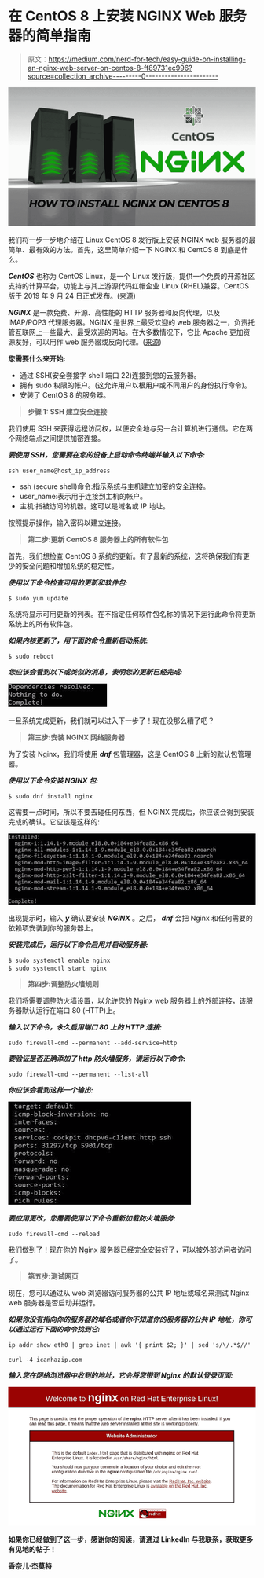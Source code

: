 # 在 CentOS 8 上安装 NGINX Web 服务器的简单指南

> 原文：<https://medium.com/nerd-for-tech/easy-guide-on-installing-an-nginx-web-server-on-centos-8-ff89731ec996?source=collection_archive---------0----------------------->

![](img/e68b2fe8e42ccc7a02d481c3998a6bf0.png)

我们将一步一步地介绍在 Linux CentOS 8 发行版上安装 NGINX web 服务器的最简单、最有效的方法。首先，这里简单介绍一下 NGINX 和 CentOS 8 到底是什么。

***CentOS*** 也称为 CentOS Linux，是一个 Linux 发行版，提供一个免费的开源社区支持的计算平台，功能上与其上游源代码红帽企业 Linux (RHEL)兼容。CentOS 版于 2019 年 9 月 24 日正式发布。([来源](https://en.wikipedia.org/wiki/CentOS))

***NGINX*** 是一款免费、开源、高性能的 HTTP 服务器和反向代理，以及 IMAP/POP3 代理服务器。NGINX 是世界上最受欢迎的 web 服务器之一，负责托管互联网上一些最大、最受欢迎的网站。在大多数情况下，它比 Apache 更加资源友好，可以用作 web 服务器或反向代理。([来源](https://www.nginx.com/resources/wiki/#:~:text=NGINX%20is%20a%20free%2C%20open,to%20address%20the%20C10K%20problem.))

**您需要什么来开始:**

*   通过 SSH(安全套接字 shell 端口 22)连接到您的云服务器。
*   拥有 sudo 权限的帐户。(这允许用户以根用户或不同用户的身份执行命令)。
*   安装了 CentOS 8 的服务器。

> **步骤 1: SSH 建立安全连接**

我们使用 SSH 来获得远程访问权，以便安全地与另一台计算机进行通信。它在两个网络端点之间提供加密连接。

***要使用 SSH，您需要在您的设备上启动命令终端并输入以下命令:***

```
ssh user_name@host_ip_address
```

*   ssh (secure shell)命令:指示系统与主机建立加密的安全连接。
*   user_name:表示用于连接到主机的帐户。
*   主机:指被访问的机器。这可以是域名或 IP 地址。

按照提示操作，输入密码以建立连接。

> **第二步:更新 CentOS 8 服务器上的所有软件包**

首先，我们想检查 CentOS 8 系统的更新。有了最新的系统，这将确保我们有更少的安全问题和增加系统的稳定性。

***使用以下命令检查可用的更新和软件包:***

```
$ sudo yum update
```

系统将显示可用更新的列表。在不指定任何软件包名称的情况下运行此命令将更新系统上的所有软件包。

***如果内核更新了，用下面的命令重新启动系统:***

```
$ sudo reboot
```

***您应该会看到以下或类似的消息，表明您的更新已经完成:***

![](img/95fb9758c451a2a6879dbdd9b2f572be.png)

一旦系统完成更新，我们就可以进入下一步了！现在没那么糟了吧？

> **第三步:安装 NGINX 网络服务器**

为了安装 Nginx，我们将使用 ***dnf*** 包管理器，这是 CentOS 8 上新的默认包管理器。

***使用以下命令安装 NGINX 包:***

```
$ sudo dnf install nginx
```

这需要一点时间，所以不要去碰任何东西，但 NGINX 完成后，你应该会得到安装完成的确认。它应该是这样的:

![](img/01392e4744ac1a7e058fac13405e8887.png)

出现提示时，输入 ***y*** 确认要安装 ***NGINX*** 。之后， ***dnf*** 会把 Nginx 和任何需要的依赖项安装到你的服务器上。

***安装完成后，运行以下命令启用并启动服务器:***

```
$ sudo systemctl enable nginx
$ sudo systemctl start nginx
```

> **第四步:调整防火墙规则**

我们将需要调整防火墙设置，以允许您的 Nginx web 服务器上的外部连接，该服务器默认运行在端口 80 (HTTP)上。

***输入以下命令，永久启用端口 80 上的 HTTP 连接:***

```
sudo firewall-cmd --permanent --add-service=http
```

***要验证是否正确添加了 http 防火墙服务，请运行以下命令:***

```
sudo firewall-cmd --permanent --list-all
```

***你应该会看到这样一个输出:***

![](img/7705642bfeda20c064b845e1f61e50f9.png)

***要应用更改，您需要使用以下命令重新加载防火墙服务:***

```
sudo firewall-cmd --reload
```

我们做到了！现在你的 Nginx 服务器已经完全安装好了，可以被外部访问者访问了。

> **第五步:测试网页**

现在，您可以通过从 web 浏览器访问服务器的公共 IP 地址或域名来测试 Nginx web 服务器是否启动并运行。

***如果你没有指向你的服务器的域名或者你不知道你的服务器的公共 IP 地址，你可以通过运行下面的命令找到它:***

```
ip addr show eth0 | grep inet | awk '{ print $2; }' | sed 's/\/.*$//'
```

```
curl -4 icanhazip.com
```

*****输入您在网络浏览器中收到的地址，它会将您带到 Nginx 的默认登录页面:*****

**![](img/68f8b4ef556f480ae84dc547be4b5b7d.png)**

**如果你已经做到了这一步，感谢你的阅读，请通过 LinkedIn 与我联系，获取更多有见地的帖子！**

**香奈儿·杰莫特**